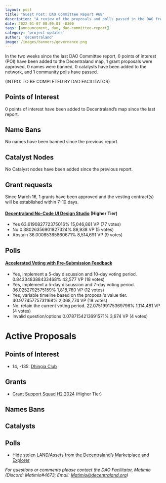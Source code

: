 ```yaml
---
layout: post
title: "Guest Post: DAO Committee Report #68"
description: "A review of the proposals and polls passed in the DAO from March 16 through March 31".
date: 2022-01-07 00:00:01 -0300
tags: [announcement, dao, dao-committee-report]
category: 'project-updates'
author: 'decentraland'
image: /images/banners/governance.png
---
```


In the two weeks since the last DAO Committee report, 0 points of interest (POI) have been added to the Decentraland map, 1 grant proposals were approved, 0 names were banned, 0 catalysts have been added to the network, and 1 community polls have passed.

(INTRO: TO BE COMPLETED BY DAO FACILITATOR)

## Points of Interest
0 points of interest have been added to Decentraland’s map since the last report.


## Name Bans

No names have been banned since the previous report.

## Catalyst Nodes
No Catalyst nodes have been added since the previous report.


## Grant requests
Since March 16, 1 grants have been approved and the vesting contract(s) will be established within 7-10 days.


#### [Decentraland No-Code UI Design Studio](https://governance.decentraland.org/proposal/?id=578d3d3e-9fd2-48cb-bea3-ddc6fb5ab1dd) (Higher Tier)

* Yes 63.619082772375016% 15,046,861 VP (77 votes)
* No 0.38026356901827324% 89,938 VP (5 votes)
* Abstain 36.00065365860671% 8,514,691 VP (9 votes)


## Polls

#### [Accelerated Voting with Pre-Submission Feedback](https://governance.decentraland.org/proposal/?id=1b94e748-cd59-4349-82a3-7fdaa1717e7d)

* Yes, implement a 5-day discussion and 10-day voting period. 0.843348388433468% 42,577 VP (18 votes)
* Yes, implement a 5-day discussion and 7-day voting period. 36.0252792575159% 1,818,760 VP (12 votes)
* Yes, variable timeline based on the proposal&#39;s value tier. 40.97745775731168% 2,068,774 VP (18 votes)
* No, retain the current voting period. 22.075199175369796% 1,114,481 VP (4 votes)
* Invalid question/options 0.0787154213691571% 3,974 VP (4 votes)



# Active Proposals

## Points of Interest

* 14, -135: [Dhingia Club](https://governance.decentraland.org/proposal/?id=43d02ccb-730f-48f1-ad10-8742b0749f88)

## Grants

* [Grant Support Squad H2 2024](https://governance.decentraland.org/proposal/?id=f38cf299-f5df-45b7-b08c-716c49dc14d9) (Higher Tier)

## Names Bans


## Catalysts


## Polls

* [Hide stolen LAND/Assets from the Decentraland’s Marketplace and Explorer](https://governance.decentraland.org/proposal/?id=052380ff-1dd7-4354-abc2-725adc2cba1b)

*For questions or comments please contact the DAO Facilitator, Matimio (Discord: Matimio#4673; Email: [Matimio@decentraland.org](mailto:Matimio@decentraland.org))*